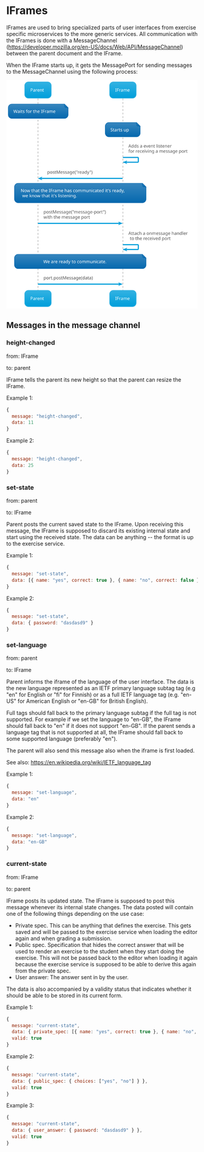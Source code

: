 # IFrames

IFrames are used to bring specialized parts of user interfaces from exercise specific microservices to the more generic services. All communication with the IFrames is done with a MessageChannel (https://developer.mozilla.org/en-US/docs/Web/API/MessageChannel) between the parent document and the IFrame.

When the IFrame starts up, it gets the MessagePort for sending messages to the MessageChannel using the following process:

![Image of how IFrame gets the message port](./img/iframe-getting-port.plantuml.svg)

## Messages in the message channel

### height-changed

from: IFrame

to: parent

IFrame tells the parent its new height so that the parent can resize the IFrame.

Example 1:

```js
{
  message: "height-changed",
  data: 11
}
```

Example 2:

```js
{
  message: "height-changed",
  data: 25
}
```

### set-state

from: parent

to: IFrame

Parent posts the current saved state to the IFrame. Upon receiving this message, the IFrame is supposed to discard its existing internal state and start using the received state. The data can be anything -- the format is up to the exercise service.

Example 1:

```js
{
  message: "set-state",
  data: [{ name: "yes", correct: true }, { name: "no", correct: false }]
}
```

Example 2:

```js
{
  message: "set-state",
  data: { password: "dasdasd9" }
}
```

### set-language

from: parent

to: IFrame

Parent informs the iframe of the language of the user interface. The data is the new language represented as an IETF primary language subtag tag (e.g "en" for English or "fi" for Finnish) or as a full IETF language tag (e.g. "en-US" for American English or "en-GB" for British English).

Full tags should fall back to the primary language subtag if the full tag is not supported. For example if we set the language to "en-GB", the IFrame should fall back to "en" if it does not support "en-GB". If the parent sends a language tag that is not supported at all, the IFrame should fall back to some supported language (preferably "en").

The parent will also send this message also when the iframe is first loaded.

See also: https://en.wikipedia.org/wiki/IETF_language_tag

Example 1:

```js
{
  message: "set-language",
  data: "en"
}
```

Example 2:

```js
{
  message: "set-language",
  data: "en-GB"
}
```

### current-state

from: IFrame

to: parent

IFrame posts its updated state. The IFrame is supposed to post this message whenever its internal state changes. The data posted will contain one of the following things depending on the use case:

- Private spec. This can be anything that defines the exercise. This gets saved and will be passed to the exercise service when loading the editor again and when grading a submission.
- Public spec. Specification that hides the correct answer that will be used to render an exercise to the student when they start doing the exercise. This will not be passed back to the editor when loading it again because the exercise service is supposed to be able to derive this again from the private spec.
- User answer: The answer sent in by the user.

The data is also accompanied by a validity status that indicates whether it should be able to be stored in its current form.

Example 1:

```js
{
  message: "current-state",
  data: { private_spec: [{ name: "yes", correct: true }, { name: "no", correct: false }] },
  valid: true
}
```

Example 2:

```js
{
  message: "current-state",
  data: { public_spec: { choices: ["yes", "no"] } },
  valid: true
}
```

Example 3:

```js
{
  message: "current-state",
  data: { user_answer: { password: "dasdasd9" } },
  valid: true
}
```
